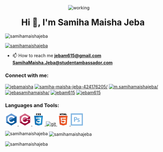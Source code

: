 <img align="right" alt="working" width="300" src="https://media.tenor.com/images/7db4eaa3e47272c8e58ee018fc390b7d/tenor.gif">
<h1 align="center">Hi 👋, I'm Samiha Maisha Jeba</h1>
<p align="left"> <img src="https://komarev.com/ghpvc/?username=samihamaishajeba&label=Profile%20views&color=0e75b6&style=flat" alt="samihamaishajeba" /> </p>

<p align="left"> <a href="https://github.com/ryo-ma/github-profile-trophy"><img src="https://github-profile-trophy.vercel.app/?username=samihamaishajeba" alt="samihamaishajeba" /></a> </p>

- 📫 How to reach me **jebam615@gmail.com SamihaMaisha.Jeba@studentambassador.com**

<h3 align="left">Connect with me:</h3>
<p align="left">
<a href="https://twitter.com/jebamaisha" target="blank"><img align="center" src="https://raw.githubusercontent.com/rahuldkjain/github-profile-readme-generator/master/src/images/icons/Social/twitter.svg" alt="jebamaisha" height="30" width="40" /></a>
<a href="https://linkedin.com/in/samiha-maisha-jeba-424176205/" target="blank"><img align="center" src="https://raw.githubusercontent.com/rahuldkjain/github-profile-readme-generator/master/src/images/icons/Social/linked-in-alt.svg" alt="samiha-maisha-jeba-424176205/" height="30" width="40" /></a>
<a href="https://fb.com/m.samihamaishajeba/" target="blank"><img align="center" src="https://raw.githubusercontent.com/rahuldkjain/github-profile-readme-generator/master/src/images/icons/Social/facebook.svg" alt="m.samihamaishajeba/" height="30" width="40" /></a>
<a href="https://instagram.com/jebasamihamaisha/" target="blank"><img align="center" src="https://raw.githubusercontent.com/rahuldkjain/github-profile-readme-generator/master/src/images/icons/Social/instagram.svg" alt="jebasamihamaisha/" height="30" width="40" /></a>
<a href="https://www.hackerrank.com/jebam615" target="blank"><img align="center" src="https://raw.githubusercontent.com/rahuldkjain/github-profile-readme-generator/master/src/images/icons/Social/hackerrank.svg" alt="jebam615" height="30" width="40" /></a>
<a href="https://codeforces.com/profile/jebam615" target="blank"><img align="center" src="https://cdn.jsdelivr.net/npm/simple-icons@3.0.1/icons/codeforces.svg" alt="jebam615" height="30" width="40" /></a>
</p>

<h3 align="left">Languages and Tools:</h3>
<p align="left"> <a href="https://www.cprogramming.com/" target="_blank"> <img src="https://raw.githubusercontent.com/devicons/devicon/master/icons/c/c-original.svg" alt="c" width="40" height="40"/> </a> <a href="https://www.w3schools.com/cpp/" target="_blank"> <img src="https://raw.githubusercontent.com/devicons/devicon/master/icons/cplusplus/cplusplus-original.svg" alt="cplusplus" width="40" height="40"/> </a> <a href="https://www.w3schools.com/css/" target="_blank"> <img src="https://raw.githubusercontent.com/devicons/devicon/master/icons/css3/css3-original-wordmark.svg" alt="css3" width="40" height="40"/> </a> <a href="https://git-scm.com/" target="_blank"> <img src="https://www.vectorlogo.zone/logos/git-scm/git-scm-icon.svg" alt="git" width="40" height="40"/> </a> <a href="https://www.w3.org/html/" target="_blank"> <img src="https://raw.githubusercontent.com/devicons/devicon/master/icons/html5/html5-original-wordmark.svg" alt="html5" width="40" height="40"/> </a> <a href="https://www.photoshop.com/en" target="_blank"> <img src="https://raw.githubusercontent.com/devicons/devicon/master/icons/photoshop/photoshop-line.svg" alt="photoshop" width="40" height="40"/> </a> </p>

<p><img align="left" src="https://github-readme-stats.vercel.app/api/top-langs?username=samihamaishajeba&show_icons=true&locale=en&layout=compact" alt="samihamaishajeba" /></p>

<p>&nbsp;<img align="center" src="https://github-readme-stats.vercel.app/api?username=samihamaishajeba&show_icons=true&locale=en" alt="samihamaishajeba" /></p>

<p><img align="center" src="https://github-readme-streak-stats.herokuapp.com/?user=samihamaishajeba&" alt="samihamaishajeba" /></p>
